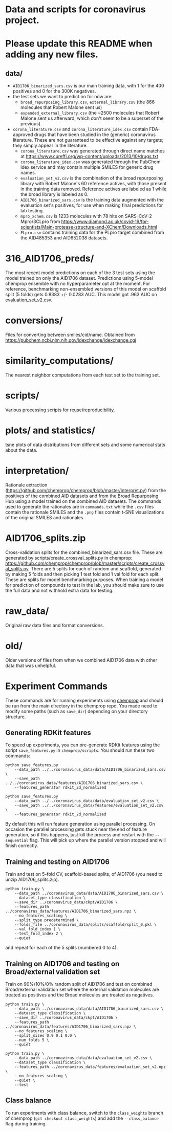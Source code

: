 # Data and scripts for coronavirus project. 

# Please update this README when adding any new files. 

## data/
- `AID1706_binarized_sars.csv` is our main training data, with 1 for the 400 positives and 0 for the 300K negatives. 
- the test sets we want to predict on for now are:
  - `broad_repurposing_library.csv`, `external_library.csv` (the 866 molecules that Robert Malone sent us)
  - `expanded_external_library.csv` (the ~2500 molecules that Robert Malone sent us afterward, which don't seem to be a superset of the previous).
- `corona_literature.csv` and `corona_literature_idex.csv` contain FDA-approved drugs that have been studied in the (generic) coronavirus literature. These are not guaranteed to be effective against any targets; they simply appear in the literature. 
  - `corona_literature.csv` was generated through direct name matches at https://www.cureffi.org/wp-content/uploads/2013/10/drugs.txt
  - `corona_literature_idex.csv` was generated through the PubChem idex service and may contain multiple SMILES for generic drug names. 
  - `evaluation_set_v2.csv` is the combination of the broad repurposing library with Robert Malone's 60 reference actives, with those present in the training data removed. Reference actives are labeled as 1 while the broad library is labeled as 0. 
  - `AID1706_binarized_sars.csv` is the training data augmented with the evaluation set's positives, for use when making final predictions for lab testing. 
  - `mpro_xchem.csv` is 1233 molecules with 78 hits on SARS-CoV-2 Mpro/3CLpro from https://www.diamond.ac.uk/covid-19/for-scientists/Main-protease-structure-and-XChem/Downloads.html
  - `PLpro.csv` contains training data for the PLpro target combined from the AID485353 and AID652038 datasets. 

# 316_AID1706_preds/ 
The most recent model predictions on each of the 3 test sets using the model trained on only the AID1706 dataset. Predictions using 5-model chemprop ensemble with no hyperparameter opt at the moment. For reference, benchmarking non-ensembled versions of this model on scaffold split (5 folds) gets 0.8383 +/- 0.0283 AUC. This model got .963 AUC on evaluation_set_v2.csv. 

# conversions/
Files for converting between smiles/cid/name. Obtained from https://pubchem.ncbi.nlm.nih.gov/idexchange/idexchange.cgi

# similarity_computations/ 
The nearest neighbor computations from each test set to the training set. 

# scripts/ 
Various processing scripts for reuse/reproducibility.

# plots/ and statistics/ 
tsne plots of data distributions from different sets and some numerical stats about the data. 

# interpretation/

Rationale extraction (https://github.com/chemprop/chemprop/blob/master/interpret.py) from the positives of the combined AID datasets and from the Broad Repurposing Hub using a model trained on the combined AID datasets. The commands used to generate the rationales are in `commands.txt` while the `.csv` files contain the rationale SMILES and the `.png` files contain t-SNE visualizations of the original SMILES and rationales.

# AID1706_splits.zip
Cross-validation splits for the combined_binarized_sars.csv file. These are generated by scripts/create_crossval_splits.py in chemprop: https://github.com/chemprop/chemprop/blob/master/scripts/create_crossval_splits.py. There are 5 splits for each of random and scaffold, generated by making 5 folds and then picking 1 test fold and 1 val fold for each split. These are splits for model benchmarking purposes. When training a model for prediction of compounds to test in the lab, you should make sure to use the full data and not withhold extra data for testing. 

# raw_data/
Original raw data files and format conversions. 

# old/
Older versions of files from when we combined AID1706 data with other data that was unhelpful. 

# Experiment Commands

These commands are for running experiments using [chemprop](https://github.com/chemprop/chemprop) and should be run from the main directory in the chemprop repo. You made need to modify some paths (such as `save_dir`) depending on your directory structure.

## Generating RDKit features

To speed up experiments, you can pre-generate RDKit features using the script `save_features.py` in `chemprop/scripts`. You should run these two commands:

```
python save_features.py
    --data_path ../../coronavirus_data/data/AID1706_binarized_sars.csv \
    --save_path ../../coronavirus_data/features/AID1706_binarized_sars.csv \
    --features_generator rdkit_2d_normalized
```

```
python save_features.py
    --data_path ../../coronavirus_data/data/evaluation_set_v2.csv \
    --save_path ../../coronavirus_data/features/evaluation_set_v2.csv \
    --features_generator rdkit_2d_normalized
```

By default this will run feature generation using parallel processing. On occasion the parallel processing gets stuck near the end of feature generation, so if this happens, just kill the process and restart with the `--sequential` flag. This will pick up where the parallel version stopped and will finish correctly.


## Training and testing on AID1706

Train and test on 5-fold CV, scaffold-based splits, of AID1706 (you need to unzip AID1706_splits.zip).

```
python train.py \
    --data_path ../coronavirus_data/data/AID1706_binarized_sars.csv \
    --dataset_type classification \
    --save_dir ../coronavirus_data/ckpt/AID1706 \
    --features_path ../coronavirus_data/features/AID1706_binarized_sars.npz \
    --no_features_scaling \
    --split_type predetermined \
    --folds_file ../coronavirus_data/splits/scaffold/split_0.pkl \
    --val_fold_index 1 \
    --test_fold_index 2 \
    --quiet
```

and repeat for each of the 5 splits (numbered 0 to 4). 

## Training on AID1706 and testing on Broad/external validation set

Train on 90%/10%/0% random split of AID1706 and test on combined Broad/external validation set where the external validation molecules are treated as positives and the Broad molecules are treated as negatives.

```
python train.py \
    --data_path ../coronavirus_data/data/AID1706_binarized_sars.csv \
    --dataset_type classification \
    --save_dir ../coronavirus_data/ckpt/AID1706 \
    --features_path ../coronavirus_data/features/AID1706_binarized_sars.npz \
    --no_features_scaling \
    --split_sizes 0.9 0.1 0.0 \
    --num_folds 5 \
    --quiet
```

```
python train.py \
    --data_path ../coronavirus_data/data/evaluation_set_v2.csv \
    --dataset_type classification \
    --features_path ../coronavirus_data/features/evaluation_set_v2.npz \
    --no_features_scaling \
    --quiet \
    --test
```

## Class balance

To run experiments with class balance, switch to the `class_weights` branch of chemprop (`git checkout class_weights`) and add the `--class_balance` flag during training.
